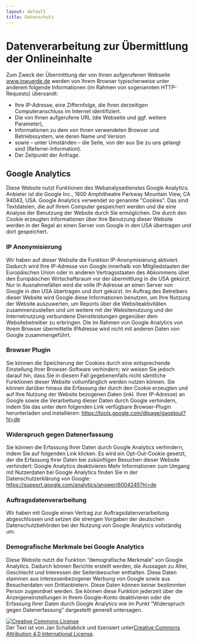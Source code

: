 ```yaml
---
layout: default
title: Datenschutz
---
```

# Datenverarbeitung zur Übermittlung der Onlineinhalte

Zum Zweck der Übermittlung der von Ihnen aufgerufenen Webseite www.inwuerde.de werden von Ihrem Browser
typischerweise unter anderem folgende Informationen (im Rahmen von sogenannten HTTP-Requests) übersandt:

* Ihre IP-Adresse, eine Ziffernfolge, die Ihren derzeitigen Computeranschluss im Internet identifiziert.
* Die von Ihnen aufgerufene URL (die Webseite und ggf. weitere Parameter),
* Informationen zu dem von Ihnen verwendeten Browser und Betriebssystem, wie deren Name und Version
* sowie – unter Umständen – die Seite, von der aus Sie zu uns gelangt sind (Referrer-Information).
* Der Zeitpunkt der Anfrage.

## Google Analytics
Diese Website nutzt Funktionen des Webanalysedienstes Google Analytics. Anbieter ist die Google Inc., 1600 Amphitheatre Parkway Mountain View, CA 94043, USA.
Google Analytics verwendet so genannte "Cookies". Das sind Textdateien, die auf Ihrem Computer gespeichert werden und die eine Analyse der Benutzung der Website durch Sie ermöglichen. Die durch den Cookie erzeugten Informationen über Ihre Benutzung dieser Website werden in der Regel an einen Server von Google in den USA übertragen und dort gespeichert.

###    IP Anonymisierung
Wir haben auf dieser Website die Funktion IP-Anonymisierung aktiviert. Dadurch wird Ihre IP-Adresse von
Google innerhalb von Mitgliedstaaten der Europäischen Union oder in anderen Vertragsstaaten des
Abkommens über den Europäischen Wirtschaftsraum vor der übermittlung in die USA gekürzt. Nur in
Ausnahmefällen wird die volle IP-Adresse an einen Server von Google in den USA übertragen und dort
gekürzt. Im Auftrag des Betreibers dieser Website wird Google diese Informationen benutzen, um Ihre
Nutzung der Website auszuwerten, um Reports über die Websiteaktivitäten zusammenzustellen und um
weitere mit der Websitenutzung und der Internetnutzung verbundene Dienstleistungen gegenüber dem
Websitebetreiber zu erbringen. Die im Rahmen von Google Analytics von Ihrem Browser übermittelte IPAdresse
wird nicht mit anderen Daten von Google zusammengeführt.

###    Browser Plugin
Sie können die Speicherung der Cookies durch eine entsprechende Einstellung Ihrer Browser-Software
verhindern; wir weisen Sie jedoch darauf hin, dass Sie in diesem Fall gegebenenfalls nicht sämtliche
Funktionen dieser Website vollumfänglich werden nutzen können. Sie können darüber hinaus die
Erfassung der durch den Cookie erzeugten und auf Ihre Nutzung der Website bezogenen Daten (inkl.
Ihrer IP-Adresse) an Google sowie die Verarbeitung dieser Daten durch Google verhindern, indem Sie
das unter dem folgenden Link verfügbare Browser-Plugin herunterladen und installieren:
https://tools.google.com/dlpage/gaoptout?hl=de

###   Widerspruch gegen Datenerfassung
Sie können die Erfassung Ihrer Daten durch Google Analytics verhindern, indem Sie auf folgenden Link
klicken. Es wird ein Opt-Out-Cookie gesetzt, der die Erfassung Ihrer Daten bei zukünftigen Besuchen
dieser Website verhindert: Google Analytics deaktivieren
Mehr Informationen zum Umgang mit Nutzerdaten bei Google Analytics finden Sie in der
Datenschutzerklärung von Google: https://support.google.com/analytics/answer/6004245?hl=de

###   Auftragsdatenverarbeitung
Wir haben mit Google einen Vertrag zur Auftragsdatenverarbeitung abgeschlossen und setzen die
strengen Vorgaben der deutschen Datenschutzbehörden bei der Nutzung von Google Analytics
vollständig um.

###    Demografische Merkmale bei Google Analytics
Diese Website nutzt die Funktion “demografische Merkmale” von Google Analytics. Dadurch können
Berichte erstellt werden, die Aussagen zu Alter, Geschlecht und Interessen der Seitenbesucher enthalten.
Diese Daten stammen aus interessenbezogener Werbung von Google sowie aus Besucherdaten von
Drittanbietern. Diese Daten können keiner bestimmten Person zugeordnet werden. Sie können diese
Funktion jederzeit über die Anzeigeneinstellungen in Ihrem Google-Konto deaktivieren oder die Erfassung
Ihrer Daten durch Google Analytics wie im Punkt “Widerspruch gegen Datenerfassung” dargestellt
generell untersagen.

<a rel="license" href="http://creativecommons.org/licenses/by/4.0/"><img alt="Creative Commons License" style="border-width:0" src="https://i.creativecommons.org/l/by/4.0/80x15.png" /></a><br />Der Text ist von Jan Schallaböck und lizensiert unter<a rel="license" href="http://creativecommons.org/licenses/by/4.0/">Creative Commons Attribution 4.0 International License</a>.
